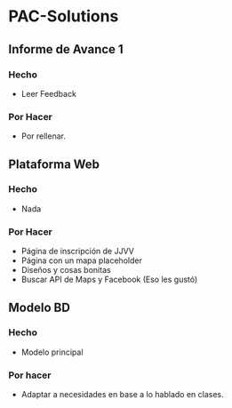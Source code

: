 # PAC-Solutions
## Informe de Avance 1
### Hecho
+ Leer Feedback
### Por Hacer
+ Por rellenar.
## Plataforma Web
### Hecho
+ Nada
### Por Hacer
+ Página de inscripción de JJVV
+ Página con un mapa placeholder
+ Diseños y cosas bonitas
+ Buscar API de Maps y Facebook (Eso les gustó)
## Modelo BD
### Hecho
+ Modelo principal
### Por hacer
+ Adaptar a necesidades en base a lo hablado en clases.
